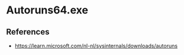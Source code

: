 # Autoruns64.exe

## References
* https://learn.microsoft.com/nl-nl/sysinternals/downloads/autoruns
